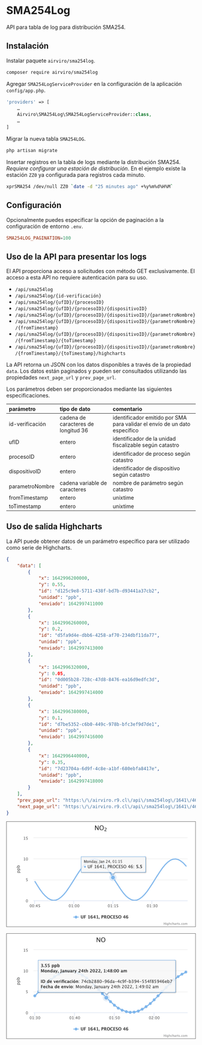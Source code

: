 # SMA254Log

API para tabla de log para distribución SMA254.

## Instalación

Instalar paquete `airviro/sma254log`.

```sh
composer require airviro/sma254log
```

Agregar `SMA254LogServiceProvider` en la configuración de la aplicación `config/app.php`.

```php
'providers' => [
	…
	Airviro\SMA254Log\SMA254LogServiceProvider::class,
	…
]
```

Migrar la nueva tabla `SMA254LOG`.

```sh
php artisan migrate
```

Insertar registros en la tabla de logs mediante la distribución SMA254. _Requiere configurar una estación de distribución_. En el ejemplo existe la estación `ZZ0` ya configurada para registros cada minuto.

```sh
xprSMA254 /dev/null ZZ0 `date -d "25 minutes ago" +%y%m%d%H%M`
```

## Configuración

Opcionalmente puedes especificar la opción de paginación a la configuración de entorno `.env`.

```conf
SMA254LOG_PAGINATION=100
```

## Uso de la API para presentar los logs

El API proporciona acceso a solicitudes con método GET exclusivamente. El acceso a esta API no requiere autenticación para su uso.

- `/api/sma254log`
- `/api/sma254log/{id-verificación}`
- `/api/sma254log/{ufID}/{procesoID}`
- `/api/sma254log/{ufID}/{procesoID}/{dispositivoID}`
- `/api/sma254log/{ufID}/{procesoID}/{dispositivoID}/{parametroNombre}`
- `/api/sma254log/{ufID}/{procesoID}/{dispositivoID}/{parametroNombre}/{fromTimestamp}`
- `/api/sma254log/{ufID}/{procesoID}/{dispositivoID}/{parametroNombre}/{fromTimestamp}/{toTimestamp}`
- `/api/sma254log/{ufID}/{procesoID}/{dispositivoID}/{parametroNombre}/{fromTimestamp}/{toTimestamp}/highcharts`

La API retorna un JSON con los datos disponibles a través de la propiedad `data`. Los datos están paginados y pueden ser consultados utilizando las propiedades `next_page_url` y `prev_page_url`.

Los parámetros deben ser proporcionados mediante las siguientes especificaciones.

| parámetro  | tipo de dato  | comentario |
| :------------ |:--------------- |:----- |
| id-verificación | cadena de caracteres de longitud 36 | identificador emitido por SMA para validar el envío de un dato específico |
| ufID      | entero | identificador de la unidad fiscalizable según catastro |
| procesoID | entero | identificador de proceso según catastro |
| dispositivoID | entero | identificador de dispositivo según catastro |
| parametroNombre | cadena variable de caracteres | nombre de parámetro según catastro |
| fromTimestamp | entero | unixtime |
| toTimestamp | entero | unixtime |

## Uso de salida Highcharts

La API puede obtener datos de un parámetro específico para ser utilizado como serie de Highcharts.

```json
{
	"data": [
		{
			"x": 1642996200000,
			"y": 0.55,
			"id": "d125c9e8-5711-438f-bd7b-d93441a37cb2",
			"unidad": "ppb",
			"enviado": 1642997411000
		},
		{
			"x": 1642996260000,
			"y": 0.2,
			"id": "d5fa9d4e-dbb6-4258-af70-234dbf11da77",
			"unidad": "ppb",
			"enviado": 1642997413000
		},
		{
			"x": 1642996320000,
			"y": 0.05,
			"id": "0d005b28-728c-47d8-8476-ea16d9edfc3d",
			"unidad": "ppb",
			"enviado": 1642997414000
		},
		{
			"x": 1642996380000,
			"y": 0.1,
			"id": "d7be5352-c6b0-449c-978b-bfc3ef9d7de1",
			"unidad": "ppb",
			"enviado": 1642997416000
		},
		{
			"x": 1642996440000,
			"y": 0.35,
			"id": "7d23704a-6d9f-4c8e-a1bf-680ebfa8417e",
			"unidad": "ppb",
			"enviado": 1642997418000
		}
	],
	"prev_page_url": "https:\/\/airviro.r9.cl\/api\/sma254log\/1641\/46\/252\/NO2\/1642995900\/1642999380\/highcharts?cursor=eyJ1bml4dGltZSI6MTY0Mjk5NjIwMCwiX3BvaW50c1RvTmV4dEl0ZW1zIjpmYWxzZX0",
	"next_page_url": "https:\/\/airviro.r9.cl\/api\/sma254log\/1641\/46\/252\/NO2\/1642995900\/1642999380\/highcharts?cursor=eyJ1bml4dGltZSI6MTY0Mjk5NjQ0MCwiX3BvaW50c1RvTmV4dEl0ZW1zIjp0cnVlfQ"
}
```


![Imagen 1: salida de ejemplo simple](sample.png)

![Imagen 2: salida de ejemplo con tooltip personalizado](tooltip.png)

